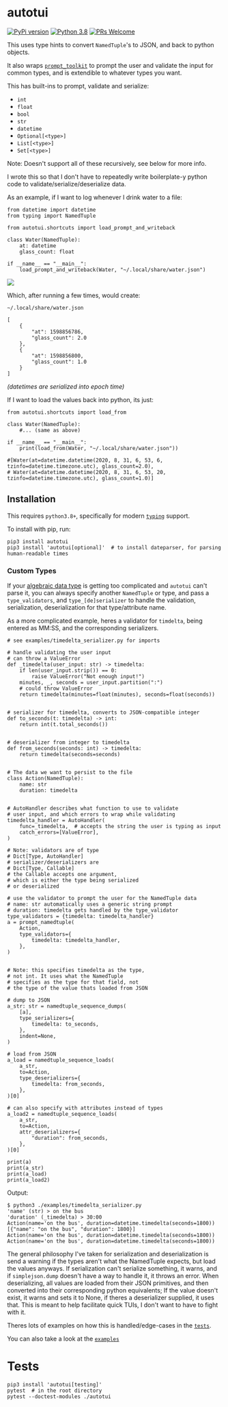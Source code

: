 # autotui

[![PyPi version](https://img.shields.io/pypi/v/autotui.svg)](https://pypi.python.org/pypi/autotui) [![Python 3.8](https://img.shields.io/pypi/pyversions/autotui.svg)](https://pypi.python.org/pypi/autotui) [![PRs Welcome](https://img.shields.io/badge/PRs-welcome-brightgreen.svg?style=flat-square)](http://makeapullrequest.com)

This uses type hints to convert `NamedTuple`'s to JSON, and back to python objects.

It also wraps [`prompt_toolkit`](https://python-prompt-toolkit.readthedocs.io/en/master/index.html) to prompt the user and validate the input for common types, and is extendible to whatever types you want.

This has built-ins to prompt, validate and serialize:

* `int`
* `float`
* `bool`
* `str`
* `datetime`
* `Optional[<type>]`
* `List[<type>]`
* `Set[<type>]`

Note: Doesn't support all of these recursively, see below for more info.

I wrote this so that I don't have to repeatedly write boilerplate-y python code to validate/serialize/deserialize data.

As an example, if I want to log whenever I drink water to a file:

```
from datetime import datetime
from typing import NamedTuple

from autotui.shortcuts import load_prompt_and_writeback

class Water(NamedTuple):
    at: datetime
    glass_count: float

if __name__ == "__main__":
    load_prompt_and_writeback(Water, "~/.local/share/water.json")
```

<img src="https://raw.githubusercontent.com/seanbreckenridge/autotui/master/.assets/builtin_demo.gif">

Which, after running a few times, would create:

`~/.local/share/water.json`

```
[
    {
        "at": 1598856786,
        "glass_count": 2.0
    },
    {
        "at": 1598856800,
        "glass_count": 1.0
    }
]
```

*(datetimes are serialized into epoch time)*

If I want to load the values back into python, its just:

```
from autotui.shortcuts import load_from

class Water(NamedTuple):
    #... (same as above)

if __name__ == "__main__":
    print(load_from(Water, "~/.local/share/water.json"))

#[Water(at=datetime.datetime(2020, 8, 31, 6, 53, 6, tzinfo=datetime.timezone.utc), glass_count=2.0),
# Water(at=datetime.datetime(2020, 8, 31, 6, 53, 20, tzinfo=datetime.timezone.utc), glass_count=1.0)]
```

## Installation

This requires `python3.8+`, specifically for modern [`typing`](https://docs.python.org/3/library/typing.html) support.

To install with pip, run:

    pip3 install autotui
    pip3 install 'autotui[optional]'  # to install dateparser, for parsing human-readable times

### Custom Types

If your [algebraic data type](https://en.wikipedia.org/wiki/Algebraic_data_type) is getting too complicated and `autotui` can't parse it, you can always specify another `NamedTuple` or type, and pass a `type_validators`, and `type_[de]serializer` to handle the validation, serialization, deserialization for that type/attribute name.

As a more complicated example, heres a validator for `timdelta`, being entered as MM:SS, and the corresponding serializers.

```
# see examples/timedelta_serializer.py for imports

# handle validating the user input
# can throw a ValueError
def _timedelta(user_input: str) -> timedelta:
    if len(user_input.strip()) == 0:
        raise ValueError("Not enough input!")
    minutes, _, seconds = user_input.partition(":")
    # could throw ValueError
    return timedelta(minutes=float(minutes), seconds=float(seconds))

 
# serializer for timedelta, converts to JSON-compatible integer
def to_seconds(t: timedelta) -> int:
    return int(t.total_seconds())


# deserializer from integer to timedelta
def from_seconds(seconds: int) -> timedelta:
    return timedelta(seconds=seconds)


# The data we want to persist to the file
class Action(NamedTuple):
    name: str
    duration: timedelta


# AutoHandler describes what function to use to validate
# user input, and which errors to wrap while validating
timedelta_handler = AutoHandler(
    func=_timedelta,  # accepts the string the user is typing as input
    catch_errors=[ValueError],
)

# Note: validators are of type
# Dict[Type, AutoHandler]
# serializer/deserializers are
# Dict[Type, Callable]
# the Callable accepts one argument,
# which is either the type being serialized
# or deserialized

# use the validator to prompt the user for the NamedTuple data
# name: str automatically uses a generic string prompt
# duration: timedelta gets handled by the type_validator
type_validators = {timedelta: timedelta_handler}
a = prompt_namedtuple(
    Action,
    type_validators={
        timedelta: timedelta_handler,
    },
)


# Note: this specifies timedelta as the type,
# not int. It uses what the NamedTuple
# specifies as the type for that field, not
# the type of the value thats loaded from JSON

# dump to JSON
a_str: str = namedtuple_sequence_dumps(
    [a],
    type_serializers={
        timedelta: to_seconds,
    },
    indent=None,
)

# load from JSON
a_load = namedtuple_sequence_loads(
    a_str,
    to=Action,
    type_deserializers={
        timedelta: from_seconds,
    },
)[0]

# can also specify with attributes instead of types
a_load2 = namedtuple_sequence_loads(
    a_str,
    to=Action,
    attr_deserializers={
        "duration": from_seconds,
    },
)[0]

print(a)
print(a_str)
print(a_load)
print(a_load2)
```

Output:

```
$ python3 ./examples/timedelta_serializer.py
'name' (str) > on the bus
'duration' (_timedelta) > 30:00
Action(name='on the bus', duration=datetime.timedelta(seconds=1800))
[{"name": "on the bus", "duration": 1800}]
Action(name='on the bus', duration=datetime.timedelta(seconds=1800))
Action(name='on the bus', duration=datetime.timedelta(seconds=1800))
```

The general philosophy I've taken for serialization and deserialization is send a warning if the types aren't what the NamedTuple expects, but load the values anyways. If serialization can't serialize something, it warns, and if `simplejson.dump` doesn't have a way to handle it, it throws an error. When deserializing, all values are loaded from their JSON primitives, and then converted into their corresponding python equivalents; If the value doesn't exist, it warns and sets it to None, if theres a deserializer supplied, it uses that. This is meant to help facilitate quick TUIs, I don't want to have to fight with it.

Theres lots of examples on how this is handled/edge-cases in the [`tests`](./tests/test_autotui.py).

You can also take a look at the [`examples`](./examples)

# Tests

    pip3 install 'autotui[testing]'
    pytest  # in the root directory
    pytest --doctest-modules ./autotui
